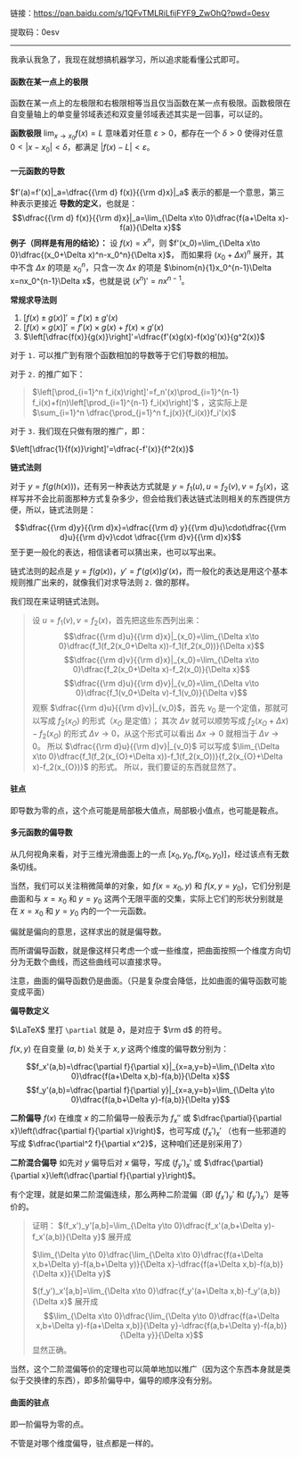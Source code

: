 链接：https://pan.baidu.com/s/1QFvTMLRiLfijFYF9_ZwOhQ?pwd=0esv 

提取码：0esv
 
---
我承认我急了，我现在就想搞机器学习，所以追求能看懂公式即可。


#### 函数在某一点上的极限

函数在某一点上的左极限和右极限相等当且仅当函数在某一点有极限。函数极限在自变量轴上的单变量邻域表述和双变量邻域表述其实是一回事，可以证的。

**函数极限** $\lim_{x\to x_0}f(x) =L$ 意味着对任意 $\varepsilon>0$，都存在一个 $\delta>0$ 使得对任意 $0<|x-x_0|<\delta$，都满足 $|f(x)-L|<\varepsilon$。

#### 一元函数的导数

$f'(a)=f'(x)|_a=\dfrac{{\rm d} f(x)}{{\rm d}x}|_a$ 表示的都是一个意思，第三种表示更接近 **导数的定义**，也就是：
$$\dfrac{{\rm d} f(x)}{{\rm d}x}|_a=\lim_{\Delta x\to 0}\dfrac{f(a+\Delta x)-f(a)}{\Delta x}$$
**例子（同样是有用的结论）：** 设 $f(x)=x^n$，则 $f'(x_0)=\lim_{\Delta x\to 0}\dfrac{(x_0+\Delta x)^n-x_0^n}{\Delta x}$， 而如果将 $(x_0+\Delta x)^n$ 展开，其中不含 $\Delta x$ 的项是 $x_0^n$，只含一次 $\Delta x$ 的项是 $\binom{n}{1}x_0^{n-1}\Delta x=nx_0^{n-1}\Delta x$，也就是说 $(x^n)'=nx^{n-1}$。

**常规求导法则**

1. $[f(x)\pm g(x)]'=f'(x)\pm g'(x)$
2. $[f(x)\times g(x)]'=f'(x)\times g(x)+ f(x)\times g'(x)$
3. $\left[\dfrac{f(x)}{g(x)}\right]'=\dfrac{f'(x)g(x)-f(x)g'(x)}{g^2(x)}$

对于 `1.` 可以推广到有限个函数相加的导数等于它们导数的相加。

对于 `2.` 的推广如下：
> $\left[\prod_{i=1}^n f_i(x)\right]'=f_n'(x)\prod_{i=1}^{n-1} f_i(x)+f(n)\left[\prod_{i=1}^{n-1} f_i(x)\right]'$ ，这实际上是 $\sum_{i=1}^n \dfrac{\prod_{j=1}^n f_j(x)}{f_i(x)}f_i'(x)$

对于 `3.` 我们现在只做有限的推广，即：

$\left[\dfrac{1}{f(x)}\right]'=\dfrac{-f'(x)}{f^2(x)}$

**链式法则**

对于 $y=f(g(h(x)))$，还有另一种表达方式就是 $y=f_1(u),u=f_2(v),v=f_3(x)$，这样写并不会比前面那种方式复杂多少，但会给我们表达链式法则相关的东西提供方便，所以，链式法则是：

$$\dfrac{{\rm d}y}{{\rm d}x}=\dfrac{{\rm d} y}{{\rm d}u}\cdot\dfrac{{\rm d}u}{{\rm d}v}\cdot \dfrac{{\rm d}v}{{\rm d}x}$$
至于更一般化的表达，相信读者可以猜出来，也可以写出来。

链式法则的起点是 $y=f(g(x))$，$y'=f'(g(x))g'(x)$，而一般化的表达是用这个基本规则推广出来的，就像我们对求导法则 `2.` 做的那样。

我们现在来证明链式法则。

> 设 $u=f_1(v),v=f_2(x)$，首先把这些东西列出来：
> $$\dfrac{{\rm d}u}{{\rm d}x}|_{x_0}=\lim_{\Delta x\to 0}\dfrac{f_1(f_2(x_0+\Delta x))-f_1(f_2(x_0))}{\Delta x}$$
> $$\dfrac{{\rm d}v}{{\rm d}x}|_{x_0}=\lim_{\Delta x\to 0}\dfrac{f_2(x_0+\Delta x)-f_2(x_0)}{\Delta x}$$
> $$\dfrac{{\rm d}u}{{\rm d}v}|_{v_0}=\lim_{\Delta v\to 0}\dfrac{f_1(v_0+\Delta v)-f_1(v_0)}{\Delta v}$$
> 观察 $\dfrac{{\rm d}u}{{\rm d}v}|_{v_0}$，首先 $v_0$ 是一个定值，那就可以写成 $f_2(x_O)$ 的形式（$x_O$ 是定值）；
> 其次 $\Delta v$ 就可以顺势写成 $f_2(x_{O}+\Delta x)-f_2(x_{O})$ 的形式 $\Delta v\to 0$，从这个形式可以看出 $\Delta x\to 0$ 就相当于 $\Delta v\to 0$。
> 所以 $\dfrac{{\rm d}u}{{\rm d}v}|_{v_0}$ 可以写成 $\lim_{\Delta x\to 0}\dfrac{f_1(f_2(x_{O}+\Delta x))-f_1(f_2(x_O))}{f_2(x_{O}+\Delta x)-f_2(x_{O})}$ 的形式。
> 所以，我们要证的东西就显然了。


#### 驻点

即导数为零的点，这个点可能是局部极大值点，局部极小值点，也可能是鞍点。

#### 多元函数的偏导数

从几何视角来看，对于三维光滑曲面上的一点 $[x_0,y_0,f(x_0,y_0)]$，经过该点有无数条切线。

当然，我们可以关注稍微简单的对象，如 $f(x=x_0,y)$ 和 $f(x,y=y_0)$，它们分别是曲面和与 $x=x_0$ 和 $y=y_0$ 这两个无限平面的交集，实际上它们的形状分别就是在 $x=x_0$ 和 $y=y_0$ 内的一个一元函数。

偏就是偏向的意思，这样求出的就是偏导数。

而所谓偏导函数，就是像这样只考虑一个或一些维度，把曲面按照一个维度方向切分为无数个曲线，而这些曲线可以直接求导。

注意，曲面的偏导函数仍是曲面。（只是复杂度会降低，比如曲面的偏导函数可能变成平面）

**偏导数定义**

$\LaTeX$ 里打 `\partial` 就是 $\partial$，是对应于 $\rm d$ 的符号。

$f(x,y)$ 在自变量 $(a,b)$ 处关于 $x,y$ 这两个维度的偏导数分别为：

$$f_x'(a,b)=\dfrac{\partial f}{\partial x}|_{x=a,y=b}=\lim_{\Delta x\to 0}\dfrac{f(a+\Delta x,b)-f(a,b)}{\Delta x}$$
$$f_y'(a,b)=\dfrac{\partial f}{\partial y}|_{x=a,y=b}=\lim_{\Delta y\to 0}\dfrac{f(a,b+\Delta y)-f(a,b)}{\Delta y}$$

**二阶偏导**
$f(x)$ 在维度 $x$ 的二阶偏导一般表示为 $f_x''$ 或 $\dfrac{\partial}{\partial x}\left(\dfrac{\partial f}{\partial x}\right)$，也可写成 $(f_x')_x'$
（也有一些邪道的写成 $\dfrac{\partial^2 f}{\partial x^2}$，这种咱们还是别采用了）


**二阶混合偏导**
如先对 $y$ 偏导后对 $x$ 偏导，写成 $(f_y')_x'$ 或 $\dfrac{\partial}{\partial x}\left(\dfrac{\partial f}{\partial y}\right)$。

有个定理，就是如果二阶混偏连续，那么两种二阶混偏（即 $(f_x')_y'$ 和 $(f_y')_x'$）是等价的。
> 证明：
> $(f_x')_y'[a,b]=\lim_{\Delta y\to 0}\dfrac{f_x'(a,b+\Delta y)-f_x'(a,b)}{\Delta y}$ 展开成
> 
> $\lim_{\Delta y\to 0}\dfrac{\lim_{\Delta x\to 0}\dfrac{f(a+\Delta x,b+\Delta y)-f(a,b+\Delta y)}{\Delta x}-\dfrac{f(a+\Delta x,b)-f(a,b)}{\Delta x}}{\Delta y}$
> 
> $(f_y')_x'[a,b]=\lim_{\Delta x\to 0}\dfrac{f_y'(a+\Delta x,b)-f_y'(a,b)}{\Delta x}$ 展开成
>  $$\lim_{\Delta x\to 0}\dfrac{\lim_{\Delta y\to 0}\dfrac{f(a+\Delta x,b+\Delta y)-f(a+\Delta x,b)}{\Delta y}-\dfrac{f(a,b+\Delta y)-f(a,b)}{\Delta y}}{\Delta x}$$
>  显然正确。

当然，这个二阶混偏等价的定理也可以简单地加以推广（因为这个东西本身就是类似于交换律的东西），即多阶偏导中，偏导的顺序没有分别。

#### 曲面的驻点

即一阶偏导为零的点。

不管是对哪个维度偏导，驻点都是一样的。

